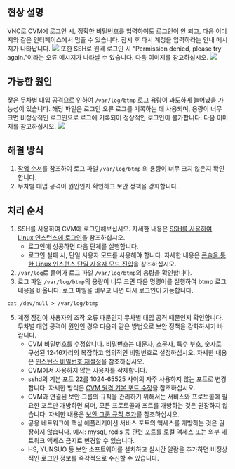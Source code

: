 ## 현상 설명
VNC로 CVM에 로그인 시, 정확한 비밀번호를 입력하여도 로그인이 안 되고, 다음 이미지와 같은 인터페이스에서 멈출 수 있습니다. 잠시 후 다시 계정을 입력하라는 안내 메시지가 나타납니다.
![](https://main.qcloudimg.com/raw/13b30f4ccfc97afd0e704e2e5c600047.png)
또한 SSH로 원격 로그인 시 “Permission denied, please try again.”이라는 오류 메시지가 나타날 수 있습니다. 다음 이미지를 참고하십시오.
![](https://main.qcloudimg.com/raw/db09e73d2a057fb8b297ffd31bf67b62.png)

## 가능한 원인
잦은 무차별 대입 공격으로 인하여 `/var/log/btmp` 로그 용량이 과도하게 늘어났을 가능성이 있습니다. 해당 파일은 로그인 오류 로그를 기록하는 데 사용되며, 용량이 너무 크면 비정상적인 로그인으로 로그에 기록되어 정상적인 로그인이 불가합니다. 다음 이미지를 참고하십시오.
![](https://main.qcloudimg.com/raw/c19f9e57a67ce6b1ed30cee22af9964c.png)

## 해결 방식
1. [작업 순서](#ProcessingSteps)를 참조하여 로그 파일 `/var/log/btmp` 의 용량이 너무 크지 않은지 확인합니다.
2. 무차별 대입 공격이 원인인지 확인하고 보안 정책을 강화합니다.

## 처리 순서[](id:ProcessingSteps)
1. SSH를 사용하여 CVM에 로그인해보십시오. 자세한 내용은 [SSH를 사용하여 Linux 인스턴스에 로그인](https://intl.cloud.tencent.com/document/product/213/32501)을 참조하십시오.
	- 로그인에 성공하면 다음 단계를 실행합니다.
	- 로그인 실패 시, 단일 사용자 모드를 사용해야 합니다. 자세한 내용은 [콘솔을 통한 Linux 인스턴스 단일 사용자 모드 진입](https://intl.cloud.tencent.com/document/product/213/34819)을 참조하십시오.
2. `/var/log`로 들어가 로그 파일 `/var/log/btmp`의 용량을 확인합니다.
3. 로그 파일 `/var/log/btmp`의 용량이 너무 크면 다음 명령어를 실행하여 btmp 로그 내용을 비웁니다. 로그 파일을 비우고 나면 다시 로그인이 가능합니다.
```
cat /dev/null > /var/log/btmp
```
5. 계정 잠김이 사용자의 조작 오류 때문인지 무차별 대입 공격 때문인지 확인합니다. 무차별 대입 공격이 원인인 경우 다음과 같은 방법으로 보안 정책을 강화하시기 바랍니다.
	- CVM 비밀번호를 수정합니다. 비밀번호는 대문자, 소문자, 특수 부호, 숫자로 구성된 12-16자리의 복잡하고 임의적인 비밀번호로 설정하십시오. 자세한 내용은 [인스턴스 비밀번호 재설정](https://intl.cloud.tencent.com/document/product/213/16566)을 참조하십시오.
	- CVM에서 사용하지 않는 사용자를 삭제합니다.
	- sshd의 기본 포트 22를 1024-65525 사이의 자주 사용하지 않는 포트로 변경합니다. 자세한 방식은 [CVM 원격 기본 포트 수정](https://intl.cloud.tencent.com/document/product/213/35376)을 참조하십시오.
	- CVM과 연결된 보안 그룹의 규칙을 관리하기 위해서는 서비스와 프로토콜에 필요한 포트만 개방하면 되며, 모든 프로토콜과 포트를 개방하는 것은 권장하지 않습니다. 자세한 내용은 [보안 그룹 규칙 추가](https://intl.cloud.tencent.com/document/product/213/34272)를 참조하십시오.
	- 공용 네트워크에 핵심 애플리케이션 서비스 포트의 액세스를 개방하는 것은 권장하지 않습니다. 예시: mysql, redis 등 관련 포트를 로컬 액세스 또는 외부 네트워크 액세스 금지로 변경할 수 있습니다.
	- HS, YUNSUO 등 보안 소프트웨어를 설치하고 실시간 알람을 추가하면 비정상적인 로그인 정보를 즉각적으로 수신할 수 있습니다.

